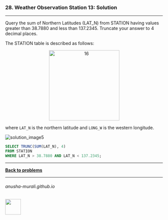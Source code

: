 ### 28. Weather Observation Station 13: Solution

---
Query the sum of Northern Latitudes (LAT_N) from STATION having values greater than 38.7880 and less than 137.2345. Truncate your answer to 4 decimal places.


The STATION table is described as follows:

<p align="center">
<img width="225" alt="16" src="https://github.com/user-attachments/assets/32081b67-bab3-4d54-9780-cbf8cc7abee7" />
</p>

where `LAT_N` is the northern latitude and `LONG_W` is the western longitude.

![solution_image5](https://github.com/user-attachments/assets/82f796e0-28cb-4ef0-bcdc-1a701ce7db53)

```sql
SELECT TRUNC(SUM(LAT_N), 4)
FROM STATION
WHERE LAT_N > 38.7880 AND LAT_N < 137.2345;
```

---

**[Back to problems](./problems.md)**

* * *
###### anusha-murali.github.io

<img src="https://github.com/anusha-murali/anusha-murali.github.io/assets/111596338/639243aa-2857-4595-a65a-7852762bb002" width="50" height="50"/>
